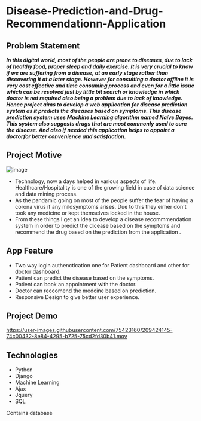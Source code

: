 # Disease-Prediction-and-Drug-Recommendationn-Application

## Problem Statement

***In this digital world, most of the people are prone to diseases, due to lack of healthy food,
proper sleep and daily exercise. It is very crucial to know if we are suffering from a disease, at
an early stage rather than discovering it at a later stage. However for consulting a doctor
offline it is very cost effective and time consuming process and even for a little issue which
can be resolved just by little bit search or knowledge in which doctor is not required also being
a problem due to lack of knowledge.
Hence project aims to develop a web application for disease prediction system as it predicts
the diseases based on symptoms. This disease prediction system uses Machine Learning
algorithm named Naïve Bayes. This system also suggests drugs that are most commonly
used to cure the disease. And also if needed this application helps to appoint a doctorfor
better convenience and satisfaction.***

## Project Motive

![image](https://user-images.githubusercontent.com/75423160/209424213-7223f19e-cc1f-413b-9540-394d7cf13452.png)

* Technology, now a days helped in various aspects of life. Healthcare/Hospitality is one of the growing field in case of data science and data mining process.
* As the pandamic going on most of the people suffer the fear of having a corona virus if any mildsymptoms arises. Due to this they eirher don't took any medicine or kept themselves locked in the house.
* From these things I get an idea to develop a disease recommmendation system in order to predict the dicease based on the symptoms and recommend the drug based on the prediction from the application .

## App Feature
* Two way login authenctication one for Patient dashboard and other for doctor dashboard.
* Patient can predict the disease based on the symptoms.
* Patient can book an appointment with the doctor.
* Doctor can reccomend the medcine based on prediction.
* Responsive Design to give better user experience.

## Project Demo

https://user-images.githubusercontent.com/75423160/209424145-74c00432-8e84-4295-b725-75cd2fd30b41.mov

## Technologies

* Python
* Django
* Machine Learning
* Ajax
* Jquery
* SQL


Contains database

